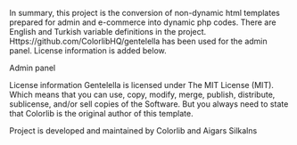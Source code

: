 

In summary, this project is the conversion of non-dynamic html templates prepared for admin and e-commerce into dynamic php codes. There are English and Turkish variable definitions in the project. Https://github.com/ColorlibHQ/gentelella has been used for the admin panel. License information is added below.


Admin panel

License information 
Gentelella is licensed under The MIT License (MIT). Which means that you can use, copy, modify, merge, publish, distribute, sublicense, and/or sell copies of the Software. But you always need to state that Colorlib is the original author of this template.

Project is developed and maintained by Colorlib and Aigars Silkalns
